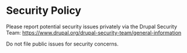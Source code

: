# Security Policy
Please report potential security issues privately via the Drupal Security Team:
https://www.drupal.org/drupal-security-team/general-information

Do not file public issues for security concerns.
